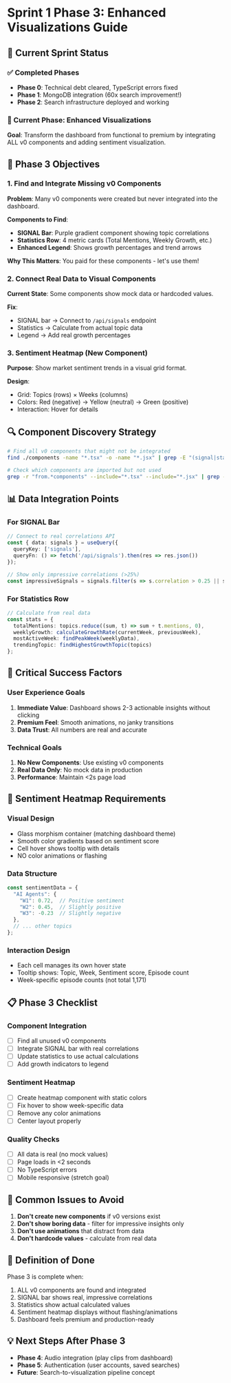 # Sprint 1 Phase 3: Enhanced Visualizations Guide

## 📍 Current Sprint Status

### ✅ Completed Phases
- **Phase 0**: Technical debt cleared, TypeScript errors fixed
- **Phase 1**: MongoDB integration (60x search improvement!)
- **Phase 2**: Search infrastructure deployed and working

### 🔄 Current Phase: Enhanced Visualizations
**Goal**: Transform the dashboard from functional to premium by integrating ALL v0 components and adding sentiment visualization.

## 🎯 Phase 3 Objectives

### 1. Find and Integrate Missing v0 Components
**Problem**: Many v0 components were created but never integrated into the dashboard.

**Components to Find**:
- **SIGNAL Bar**: Purple gradient component showing topic correlations
- **Statistics Row**: 4 metric cards (Total Mentions, Weekly Growth, etc.)
- **Enhanced Legend**: Shows growth percentages and trend arrows

**Why This Matters**: You paid for these components - let's use them!

### 2. Connect Real Data to Visual Components
**Current State**: Some components show mock data or hardcoded values.

**Fix**:
- SIGNAL bar → Connect to `/api/signals` endpoint
- Statistics → Calculate from actual topic data
- Legend → Add real growth percentages

### 3. Sentiment Heatmap (New Component)
**Purpose**: Show market sentiment trends in a visual grid format.

**Design**:
- Grid: Topics (rows) × Weeks (columns)
- Colors: Red (negative) → Yellow (neutral) → Green (positive)
- Interaction: Hover for details

## 🔍 Component Discovery Strategy

```bash
# Find all v0 components that might not be integrated
find ./components -name "*.tsx" -o -name "*.jsx" | grep -E "(signal|stat|metric|legend|indicator|badge|alert)"

# Check which components are imported but not used
grep -r "from.*components" --include="*.tsx" --include="*.jsx" | grep -v "node_modules"
```

## 📊 Data Integration Points

### For SIGNAL Bar
```typescript
// Connect to real correlations API
const { data: signals } = useQuery({
  queryKey: ['signals'],
  queryFn: () => fetch('/api/signals').then(res => res.json())
});

// Show only impressive correlations (>25%)
const impressiveSignals = signals.filter(s => s.correlation > 0.25 || s.volume > 100);
```

### For Statistics Row
```typescript
// Calculate from real data
const stats = {
  totalMentions: topics.reduce((sum, t) => sum + t.mentions, 0),
  weeklyGrowth: calculateGrowthRate(currentWeek, previousWeek),
  mostActiveWeek: findPeakWeek(weeklyData),
  trendingTopic: findHighestGrowthTopic(topics)
};
```

## 🚨 Critical Success Factors

### User Experience Goals
1. **Immediate Value**: Dashboard shows 2-3 actionable insights without clicking
2. **Premium Feel**: Smooth animations, no janky transitions
3. **Data Trust**: All numbers are real and accurate

### Technical Goals
1. **No New Components**: Use existing v0 components
2. **Real Data Only**: No mock data in production
3. **Performance**: Maintain <2s page load

## 🎨 Sentiment Heatmap Requirements

### Visual Design
- Glass morphism container (matching dashboard theme)
- Smooth color gradients based on sentiment score
- Cell hover shows tooltip with details
- NO color animations or flashing

### Data Structure
```javascript
const sentimentData = {
  "AI Agents": {
    "W1": 0.72,  // Positive sentiment
    "W2": 0.45,  // Slightly positive
    "W3": -0.23  // Slightly negative
  },
  // ... other topics
};
```

### Interaction Design
- Each cell manages its own hover state
- Tooltip shows: Topic, Week, Sentiment score, Episode count
- Week-specific episode counts (not total 1,171)

## 📋 Phase 3 Checklist

### Component Integration
- [ ] Find all unused v0 components
- [ ] Integrate SIGNAL bar with real correlations
- [ ] Update statistics to use actual calculations
- [ ] Add growth indicators to legend

### Sentiment Heatmap
- [ ] Create heatmap component with static colors
- [ ] Fix hover to show week-specific data
- [ ] Remove any color animations
- [ ] Center layout properly

### Quality Checks
- [ ] All data is real (no mock values)
- [ ] Page loads in <2 seconds
- [ ] No TypeScript errors
- [ ] Mobile responsive (stretch goal)

## 🔧 Common Issues to Avoid

1. **Don't create new components** if v0 versions exist
2. **Don't show boring data** - filter for impressive insights only
3. **Don't use animations** that distract from data
4. **Don't hardcode values** - calculate from real data

## 🎯 Definition of Done

Phase 3 is complete when:
1. ALL v0 components are found and integrated
2. SIGNAL bar shows real, impressive correlations
3. Statistics show actual calculated values
4. Sentiment heatmap displays without flashing/animations
5. Dashboard feels premium and production-ready

## 💡 Next Steps After Phase 3

- **Phase 4**: Audio integration (play clips from dashboard)
- **Phase 5**: Authentication (user accounts, saved searches)
- **Future**: Search-to-visualization pipeline concept